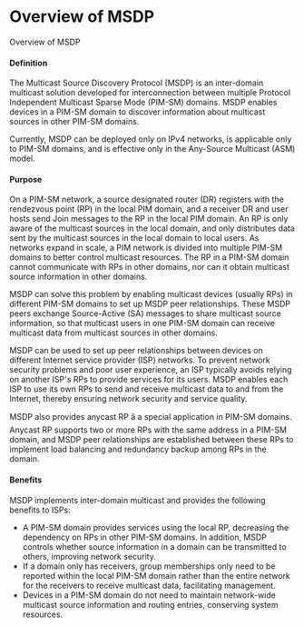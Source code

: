 Overview of MSDP
================

Overview of MSDP

#### Definition

The Multicast Source Discovery Protocol (MSDP) is an inter-domain multicast solution developed for interconnection between multiple Protocol Independent Multicast Sparse Mode (PIM-SM) domains. MSDP enables devices in a PIM-SM domain to discover information about multicast sources in other PIM-SM domains.

Currently, MSDP can be deployed only on IPv4 networks, is applicable only to PIM-SM domains, and is effective only in the Any-Source Multicast (ASM) model.


#### Purpose

On a PIM-SM network, a source designated router (DR) registers with the rendezvous point (RP) in the local PIM domain, and a receiver DR and user hosts send Join messages to the RP in the local PIM domain. An RP is only aware of the multicast sources in the local domain, and only distributes data sent by the multicast sources in the local domain to local users. As networks expand in scale, a PIM network is divided into multiple PIM-SM domains to better control multicast resources. The RP in a PIM-SM domain cannot communicate with RPs in other domains, nor can it obtain multicast source information in other domains.

MSDP can solve this problem by enabling multicast devices (usually RPs) in different PIM-SM domains to set up MSDP peer relationships. These MSDP peers exchange Source-Active (SA) messages to share multicast source information, so that multicast users in one PIM-SM domain can receive multicast data from multicast sources in other domains.

MSDP can be used to set up peer relationships between devices on different Internet service provider (ISP) networks. To prevent network security problems and poor user experience, an ISP typically avoids relying on another ISP's RPs to provide services for its users. MSDP enables each ISP to use its own RPs to send and receive multicast data to and from the Internet, thereby ensuring network security and service quality.

MSDP also provides anycast RP â a special application in PIM-SM domains. Anycast RP supports two or more RPs with the same address in a PIM-SM domain, and MSDP peer relationships are established between these RPs to implement load balancing and redundancy backup among RPs in the domain.


#### Benefits

MSDP implements inter-domain multicast and provides the following benefits to ISPs:

* A PIM-SM domain provides services using the local RP, decreasing the dependency on RPs in other PIM-SM domains. In addition, MSDP controls whether source information in a domain can be transmitted to others, improving network security.
* If a domain only has receivers, group memberships only need to be reported within the local PIM-SM domain rather than the entire network for the receivers to receive multicast data, facilitating management.
* Devices in a PIM-SM domain do not need to maintain network-wide multicast source information and routing entries, conserving system resources.